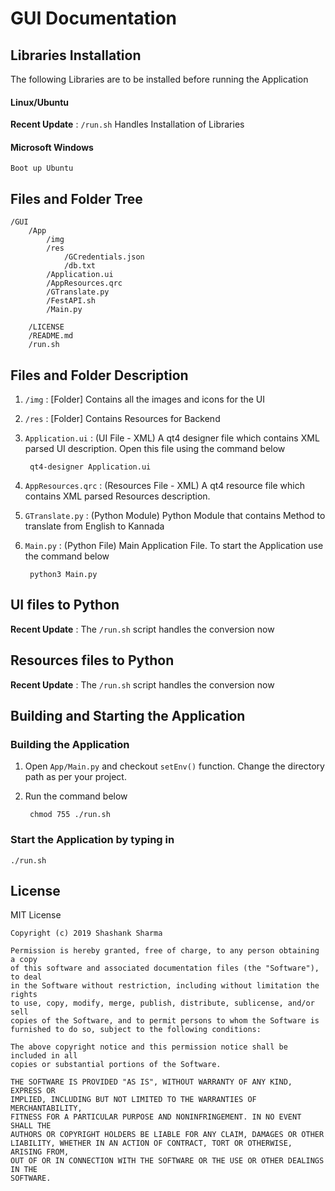 # GUI Documentation

##  Libraries Installation
The following Libraries are to be installed before running the Application

#### Linux/Ubuntu
**Recent Update** : `/run.sh` Handles Installation of Libraries

#### Microsoft Windows
	Boot up Ubuntu

## Files and Folder Tree

	/GUI
		/App
			/img
			/res
				/GCredentials.json
				/db.txt
			/Application.ui
			/AppResources.qrc
			/GTranslate.py
			/FestAPI.sh
			/Main.py
			
		/LICENSE
		/README.md
		/run.sh

## Files and Folder Description

1. `/img` :  [Folder]
		Contains all the images and icons for the UI

2. `/res` : [Folder]
		Contains Resources for Backend

3. `Application.ui` : (UI File - XML)
		A qt4 designer file which contains XML parsed UI description. Open this file using the command below
		
		qt4-designer Application.ui

4. `AppResources.qrc` : (Resources File - XML)
		A qt4 resource file which contains XML parsed Resources description.

5. `GTranslate.py` : (Python Module)
		Python Module that contains Method to translate from English to Kannada

6. `Main.py` : (Python File)
		Main Application File. To start the Application use the command below
		
		python3 Main.py


## UI files to Python 

**Recent Update** : The `/run.sh` script handles the conversion now
		
## Resources files to Python

**Recent Update** : The `/run.sh` script handles the conversion now

## Building and Starting the Application

### Building the Application 

1. Open `App/Main.py` and checkout `setEnv()` function. Change the directory path as per your project. 
2. Run the command below

		chmod 755 ./run.sh

### Start the Application by typing in

	./run.sh

## License
MIT License

	Copyright (c) 2019 Shashank Sharma

	Permission is hereby granted, free of charge, to any person obtaining a copy
	of this software and associated documentation files (the "Software"), to deal
	in the Software without restriction, including without limitation the rights
	to use, copy, modify, merge, publish, distribute, sublicense, and/or sell
	copies of the Software, and to permit persons to whom the Software is
	furnished to do so, subject to the following conditions:

	The above copyright notice and this permission notice shall be included in all
	copies or substantial portions of the Software.

	THE SOFTWARE IS PROVIDED "AS IS", WITHOUT WARRANTY OF ANY KIND, EXPRESS OR
	IMPLIED, INCLUDING BUT NOT LIMITED TO THE WARRANTIES OF MERCHANTABILITY,
	FITNESS FOR A PARTICULAR PURPOSE AND NONINFRINGEMENT. IN NO EVENT SHALL THE
	AUTHORS OR COPYRIGHT HOLDERS BE LIABLE FOR ANY CLAIM, DAMAGES OR OTHER
	LIABILITY, WHETHER IN AN ACTION OF CONTRACT, TORT OR OTHERWISE, ARISING FROM,
	OUT OF OR IN CONNECTION WITH THE SOFTWARE OR THE USE OR OTHER DEALINGS IN THE
	SOFTWARE.

